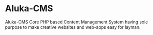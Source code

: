# Aluka-CMS
Aluka-CMS Core PHP based Content Management System having sole purpose to make creative websites and web-apps easy for layman.
